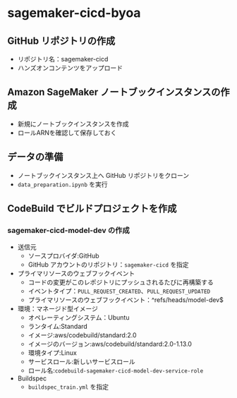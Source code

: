 # sagemaker-cicd-byoa

## GitHub リポジトリの作成
- リポジトリ名：sagemaker-cicd
- ハンズオンコンテンツをアップロード

## Amazon SageMaker ノートブックインスタンスの作成
- 新規にノートブックインスタンスを作成
- ロールARNを確認して保存しておく

## データの準備
- ノートブックインスタンス上へ GitHub リポジトリをクローン
- `data_preparation.ipynb` を実行

## CodeBuild でビルドプロジェクトを作成
### sagemaker-cicd-model-dev の作成
- 送信元
  - ソースプロバイダ:GitHub
  - GitHub アカウントのリポジトリ：`sagemaker-cicd` を指定
- プライマリソースのウェブフックイベント
  - コードの変更がこのレポジトリにプッシュされるたびに再構築する
  - イベントタイプ：`PULL_REQUEST_CREATED`、`PULL_REQUEST_UPDATED`
  - プライマリソースのウェブフックイベント：^refs/heads/model-dev$
- 環境：マネージド型イメージ
  - オペレーティングシステム：Ubuntu
  - ランタイム:Standard
  - イメージ:aws/codebuild/standard:2.0
  - イメージのバージョン:aws/codebuild/standard:2.0-1.13.0
  - 環境タイプ:Linux
  - サービスロール:新しいサービスロール
  - ロール名:`codebuild-sagemaker-cicd-model-dev-service-role`
- Buildspec
  - `buildspec_train.yml` を指定

